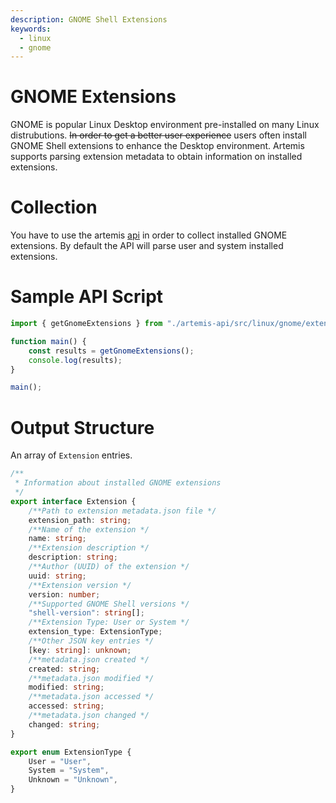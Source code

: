 ```yaml
---
description: GNOME Shell Extensions
keywords:
  - linux
  - gnome
---
```


# GNOME Extensions

GNOME is popular Linux Desktop environment pre-installed on many Linux
distrubutions. ~~In order to get a better user experience~~ users often install
GNOME Shell extensions to enhance the Desktop environment. Artemis supports
parsing extension metadata to obtain information on installed extensions.

# Collection

You have to use the artemis [api](../../API/overview.md) in order to collect
installed GNOME extensions. By default the API will parse user and system
installed extensions.

# Sample API Script

```typescript
import { getGnomeExtensions } from "./artemis-api/src/linux/gnome/extensions.ts";

function main() {
    const results = getGnomeExtensions();
    console.log(results);
}

main();
```

# Output Structure

An array of `Extension` entries.

```typescript
/**
 * Information about installed GNOME extensions
 */
export interface Extension {
    /**Path to extension metadata.json file */
    extension_path: string;
    /**Name of the extension */
    name: string;
    /**Extension description */
    description: string;
    /**Author (UUID) of the extension */
    uuid: string;
    /**Extension version */
    version: number;
    /**Supported GNOME Shell versions */
    "shell-version": string[];
    /**Extension Type: User or System */
    extension_type: ExtensionType;
    /**Other JSON key entries */
    [key: string]: unknown;
    /**metadata.json created */
    created: string;
    /**metadata.json modified */
    modified: string;
    /**metadata.json accessed */
    accessed: string;
    /**metadata.json changed */
    changed: string;
}

export enum ExtensionType {
    User = "User",
    System = "System",
    Unknown = "Unknown",
}
```
